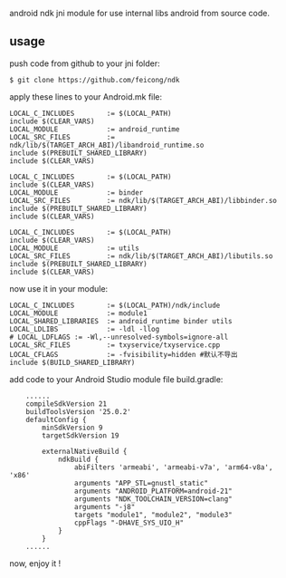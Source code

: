 android ndk jni module for use internal libs android from source code.

## usage
push code from github to your jni folder:
```
$ git clone https://github.com/feicong/ndk
```

apply these lines to your Android.mk file:
```
LOCAL_C_INCLUDES       	:= $(LOCAL_PATH)
include $(CLEAR_VARS)
LOCAL_MODULE 			:= android_runtime
LOCAL_SRC_FILES 		:= ndk/lib/$(TARGET_ARCH_ABI)/libandroid_runtime.so
include $(PREBUILT_SHARED_LIBRARY)
include $(CLEAR_VARS)

LOCAL_C_INCLUDES       	:= $(LOCAL_PATH)
include $(CLEAR_VARS)
LOCAL_MODULE 			:= binder
LOCAL_SRC_FILES 		:= ndk/lib/$(TARGET_ARCH_ABI)/libbinder.so
include $(PREBUILT_SHARED_LIBRARY)
include $(CLEAR_VARS)

LOCAL_C_INCLUDES       	:= $(LOCAL_PATH)
include $(CLEAR_VARS)
LOCAL_MODULE 			:= utils
LOCAL_SRC_FILES 		:= ndk/lib/$(TARGET_ARCH_ABI)/libutils.so
include $(PREBUILT_SHARED_LIBRARY)
include $(CLEAR_VARS)
```

now use it in your module:
```
LOCAL_C_INCLUDES 		:= $(LOCAL_PATH)/ndk/include
LOCAL_MODULE            := module1
LOCAL_SHARED_LIBRARIES	:= android_runtime binder utils
LOCAL_LDLIBS            := -ldl -llog
# LOCAL_LDFLAGS := -Wl,--unresolved-symbols=ignore-all
LOCAL_SRC_FILES         := txyservice/txyservice.cpp
LOCAL_CFLAGS 			:= -fvisibility=hidden #默认不导出
include $(BUILD_SHARED_LIBRARY)
```

add code to your Android Studio module file build.gradle:
```
    ......
    compileSdkVersion 21
    buildToolsVersion '25.0.2'
    defaultConfig {
        minSdkVersion 9
        targetSdkVersion 19

        externalNativeBuild {
            ndkBuild {
                abiFilters 'armeabi', 'armeabi-v7a', 'arm64-v8a', 'x86'
                arguments "APP_STL=gnustl_static"
                arguments "ANDROID_PLATFORM=android-21"
                arguments "NDK_TOOLCHAIN_VERSION=clang"
                arguments "-j8"
                targets "module1", "module2", "module3"
                cppFlags "-DHAVE_SYS_UIO_H"
            }
        }
    ......
```

now, enjoy it !
